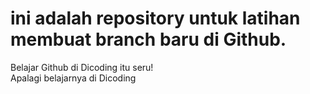 # ini adalah repository untuk latihan membuat branch baru di Github.<br>
Belajar Github di Dicoding itu seru!<br>
Apalagi belajarnya di Dicoding
